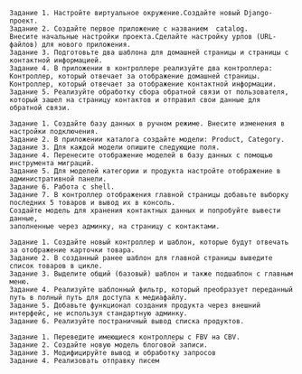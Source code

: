     Задание 1. Настройте виртуальное окружение.Создайте новый Django-проект.
    Задание 2. Создайте первое приложение с названием  catalog.
    Внесите начальные настройки проекта.Сделайте настройку урлов (URL-файлов) для нового приложения.
    Задание 3. Подготовьте два шаблона для домашней страницы и страницы с контактной информацией.
    Задание 4. В приложении в контроллере реализуйте два контроллера: 
    Контроллер, который отвечает за отображение домашней страницы. 
    Контроллер, который отвечает за отображение контактной информации.
    Задание 5. Реализуйте обработку сбора обратной связи от пользователя, 
    который зашел на страницу контактов и отправил свои данные для обратной связи.

    Задание 1. Создайте базу данных в ручном режиме. Внесите изменения в настройки подключения.
    Задание 2. В приложении каталога создайте модели: Product, Category.
    Задание 3. Для каждой модели опишите следующие поля.
    Задание 4. Перенесите отображение моделей в базу данных с помощью инструмента миграций.
    Задание 5. Для моделей категории и продукта настройте отображение в административной панели. 
    Задание 6. Работа с shell.
    Задание 7. В контроллер отображения главной страницы добавьте выборку последних 5 товаров и вывод их в консоль.
    Создайте модель для хранения контактных данных и попробуйте вывести данные, 
    заполненные через админку, на страницу с контактами.

    Задание 1. Создайте новый контроллер и шаблон, которые будут отвечать за отображение карточки товара. 
    Задание 2. В созданный ранее шаблон для главной страницы выведите список товаров в цикле. 
    Задание 3. Выделите общий (базовый) шаблон и также подшаблон с главным меню.
    Задание 4. Реализуйте шаблонный фильтр, который преобразует переданный путь в полный путь для доступа к медиафайлу.
    Задание 5. Добавьте функционал создания продукта через внешний интерфейс, не используя стандартную админку.
    Задание 6. Реализуйте постраничный вывод списка продуктов.

    Задание 1. Переведите имеющиеся контроллеры с FBV на CBV.
    Задание 2. Создайте новую модель блоговой записи.
    Задание 3. Модифицируйте вывод и обработку запросов
    Задание 4. Реализовать отправку писем
    


